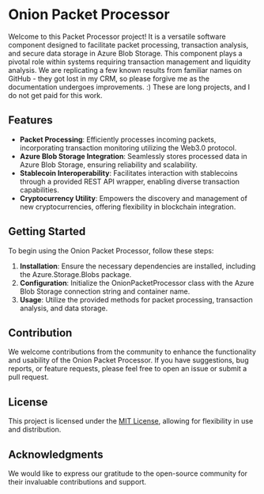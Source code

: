# Onion Packet Processor

Welcome to this Packet Processor project! It is a versatile software component designed to facilitate packet processing, transaction analysis, and secure data storage in Azure Blob Storage. This component plays a pivotal role within systems requiring transaction management and liquidity analysis. We are replicating a few known results from familiar names on GitHub - they got lost in my CRM, so please forgive me as the documentation undergoes improvements. :) These are long projects, and I do not get paid for this work.

## Features

- **Packet Processing**: Efficiently processes incoming packets, incorporating transaction monitoring utilizing the Web3.0 protocol.
- **Azure Blob Storage Integration**: Seamlessly stores processed data in Azure Blob Storage, ensuring reliability and scalability.
- **Stablecoin Interoperability**: Facilitates interaction with stablecoins through a provided REST API wrapper, enabling diverse transaction capabilities.
- **Cryptocurrency Utility**: Empowers the discovery and management of new cryptocurrencies, offering flexibility in blockchain integration.

## Getting Started

To begin using the Onion Packet Processor, follow these steps:

1. **Installation**: Ensure the necessary dependencies are installed, including the Azure.Storage.Blobs package.
2. **Configuration**: Initialize the OnionPacketProcessor class with the Azure Blob Storage connection string and container name.
3. **Usage**: Utilize the provided methods for packet processing, transaction analysis, and data storage.

## Contribution

We welcome contributions from the community to enhance the functionality and usability of the Onion Packet Processor. If you have suggestions, bug reports, or feature requests, please feel free to open an issue or submit a pull request.

## License

This project is licensed under the [MIT License](LICENSE), allowing for flexibility in use and distribution.

## Acknowledgments

We would like to express our gratitude to the open-source community for their invaluable contributions and support.
